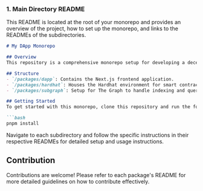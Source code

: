 ### 1. Main Directory README

This README is located at the root of your monorepo and provides an overview of the project, how to set up the monorepo, and links to the READMEs of the subdirectories.

```markdown
# My DApp Monorepo

## Overview
This repository is a comprehensive monorepo setup for developing a decentralized application using Next.js, Hardhat, and The Graph. Each part of the application is housed in its dedicated subdirectory within this monorepo.

## Structure
- `/packages/dapp`: Contains the Next.js frontend application.
- `/packages/hardhat`: Houses the Hardhat environment for smart contract development.
- `/packages/subgraph`: Setup for The Graph to handle indexing and querying blockchain data.

## Getting Started
To get started with this monorepo, clone this repository and run the following command to install all dependencies:

```bash
pnpm install
```

Navigate to each subdirectory and follow the specific instructions in their respective READMEs for detailed setup and usage instructions.

## Contribution
Contributions are welcome! Please refer to each package's README for more detailed guidelines on how to contribute effectively.

```


```



